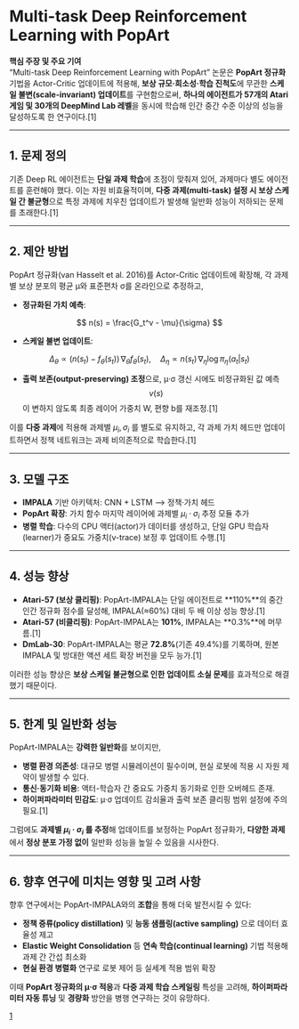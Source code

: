 # Multi-task Deep Reinforcement Learning with PopArt

**핵심 주장 및 주요 기여**  
“Multi-task Deep Reinforcement Learning with PopArt” 논문은 **PopArt 정규화** 기법을 Actor-Critic 업데이트에 적용해, **보상 규모·희소성·학습 진척도**에 무관한 **스케일 불변(scale-invariant) 업데이트**를 구현함으로써, **하나의 에이전트가 57개의 Atari 게임 및 30개의 DeepMind Lab 레벨**을 동시에 학습해 인간 중간 수준 이상의 성능을 달성하도록 한 연구이다.[1]

***

## 1. 문제 정의  
기존 Deep RL 에이전트는 **단일 과제 학습**에 초점이 맞춰져 있어, 과제마다 별도 에이전트를 훈련해야 했다. 이는 자원 비효율적이며, **다중 과제(multi-task) 설정 시 보상 스케일 간 불균형**으로 특정 과제에 치우친 업데이트가 발생해 일반화 성능이 저하되는 문제를 초래한다.[1]

***

## 2. 제안 방법  
PopArt 정규화(van Hasselt et al. 2016)를 Actor-Critic 업데이트에 확장해, 각 과제별 보상 분포의 평균 μ와 표준편차 σ를 온라인으로 추정하고,  

- **정규화된 가치 예측**:  

$$
    n(s) = \frac{G_t^v - \mu}{\sigma}
  $$

- **스케일 불변 업데이트**:  

$$
    \Delta_\theta \propto (n(s_t) - f_\theta(s_t))\,\nabla_\theta f_\theta(s_t),
    \quad
    \Delta_\eta \propto n(s_t)\,\nabla_\eta \log\pi_\eta(a_t|s_t)
  $$

- **출력 보존(output-preserving) 조정**으로, μ·σ 갱신 시에도 비정규화된 값 예측 $$v(s)$$이 변하지 않도록 최종 레이어 가중치 W, 편향 b를 재조정.[1]

이를 **다중 과제**에 적용해 과제별 $μ_i, σ_i$ 를 별도로 유지하고, 각 과제 가치 헤드만 업데이트하면서 정책 네트워크는 과제 비의존적으로 학습한다.[1]

***

## 3. 모델 구조  
- **IMPALA** 기반 아키텍처: CNN + LSTM ⟶ 정책·가치 헤드  
- **PopArt 확장**: 가치 함수 마지막 레이어에 과제별 $μ_i·σ_i$ 추정 모듈 추가  
- **병렬 학습**: 다수의 CPU 액터(actor)가 데이터를 생성하고, 단일 GPU 학습자(learner)가 중요도 가중치(v-trace) 보정 후 업데이트 수행.[1]

***

## 4. 성능 향상  
- **Atari-57 (보상 클리핑)**: PopArt-IMPALA는 단일 에이전트로 **110%**의 중간 인간 정규화 점수를 달성해, IMPALA(≈60%) 대비 두 배 이상 성능 향상.[1]
- **Atari-57 (비클리핑)**: PopArt-IMPALA는 **101%**, IMPALA는 **0.3%**에 머무름.[1]
- **DmLab-30**: PopArt-IMPALA는 평균 **72.8%**(기존 49.4%)를 기록하며, 원본 IMPALA 및 방대한 액션 세트 확장 버전을 모두 능가.[1]

이러한 성능 향상은 **보상 스케일 불균형으로 인한 업데이트 소실 문제**를 효과적으로 해결했기 때문이다.

***

## 5. 한계 및 일반화 성능  
PopArt-IMPALA는 **강력한 일반화**를 보이지만,  
- **병렬 환경 의존성**: 대규모 병렬 시뮬레이션이 필수이며, 현실 로봇에 적용 시 자원 제약이 발생할 수 있다.  
- **통신·동기화 비용**: 액터-학습자 간 중요도 가중치 동기화로 인한 오버헤드 존재.  
- **하이퍼파라미터 민감도**: μ·σ 업데이트 감쇠율과 출력 보존 클리핑 범위 설정에 주의 필요.[1]

그럼에도 **과제별 $μ_i·σ_i$ 를 추정**해 업데이트를 보정하는 PopArt 정규화가, **다양한 과제**에서 **정상 분포 가정 없이** 일반화 성능을 높일 수 있음을 시사한다.

***

## 6. 향후 연구에 미치는 영향 및 고려 사항  
향후 연구에서는 PopArt-IMPALA와의 **조합**을 통해 더욱 발전시킬 수 있다:  
- **정책 증류(policy distillation)** 및 **능동 샘플링(active sampling)** 으로 데이터 효율성 제고  
- **Elastic Weight Consolidation** 등 **연속 학습(continual learning)** 기법 적용해 과제 간 간섭 최소화  
- **현실 환경 병렬화** 연구로 로봇 제어 등 실세계 적용 범위 확장  

이때 **PopArt 정규화의 μ·σ 적응**과 **다중 과제 학습 스케일링** 특성을 고려해, **하이퍼파라미터 자동 튜닝** 및 **경량화** 방안을 병행 연구하는 것이 유망하다.

[1](https://ppl-ai-file-upload.s3.amazonaws.com/web/direct-files/attachments/65988149/ef5b038b-a937-4075-ad60-fd8b9fddb19d/1809.04474v1.pdf)
